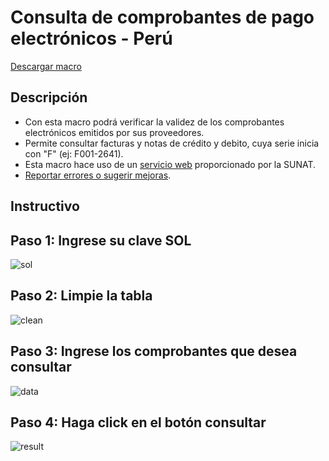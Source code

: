 # Consulta de comprobantes de pago electrónicos - Perú

[Descargar macro](https://raw.githubusercontent.com/vba-dev/ConsultaCPE/master/ConsultaCPE-1.2.0.xlsm)

## Descripción

- Con esta macro podrá verificar la validez de los comprobantes electrónicos emitidos por sus proveedores.
- Permite consultar facturas y notas de crédito y debito, cuya serie inicia con "F" (ej: F001-2641).
- Esta macro hace uso de un [servicio web](http://contenido.app.sunat.gob.pe/insc/ComprobantesDePago+Electronicos/CONSULTA+SERVICIO+WEB.pdf?X-Amz-Date=20140919T182438Z&X-Amz-Expires=300&X-Amz-Algorithm=AWS4-HMAC-SHA256&X-Amz-Signature=1ca231b42c26c5bc36b04453983c00ff2d23c30c5b012ba57bb631c7b819f74e&X-Amz-Credential=ASIAJLIFU6T3FOSFJKKA/20140919/us-east-1/s3/aws4_request&X-Amz-SignedHeaders=Host&x-amz-security-token=AQoDYXdzEBwa0AJRstBAaBfKgSH6MrbCxvOTu93sw4qO8DiwYEE1oKq62v8ckaFAfTg7W/ztHGfk1KfiM30ds/xI/BM/z4U7FyWGaYsRwQMWq8GXoiFRY1Cd2M6AY0azVMhipR0+3d9s51YYYMrE32JZXSpNQs8VGKsIHIildP/Cacup382mTPE5IO85gdXRNywVG8J+SMiZv/zqoGyZ9fSkaDJazZXcnK6y75ulfKCEjcrD/6sdDI0pGensHteBPZ01RLOnljXLR9rgdjJojoJJQvASz8Gjvl4qSltmRkUnFUbtv61AC9IJUyFIA/zjOaFjbLTM6ipO7CL/GNHU+KqQedX1v/CUHpXmUUWFfwUbHnrgEuOoAVvTxVHhtW9MQukknkrNf2fLxGkSftIsLaspP5/jb+oOHRMGrgO8D6qt8truB05ujKA13cqIo41f0wIVmjVULQNHJEoggunxoAU=) proporcionado por la SUNAT.
- [Reportar errores o sugerir mejoras](https://github.com/victorze-vba/ConsultaCPE/issues).

## Instructivo

## Paso 1: Ingrese su clave SOL
![sol](https://raw.githubusercontent.com/vba-dev/ConsultaCPE/master/imgs/sol.png)

## Paso 2: Limpie la tabla
![clean](https://raw.githubusercontent.com/vba-dev/ConsultaCPE/master/imgs/limpia.png)

## Paso 3: Ingrese los comprobantes que desea consultar
![data](https://raw.githubusercontent.com/vba-dev/ConsultaCPE/master/imgs/ingrese.png)

## Paso 4: Haga click en el botón consultar
![result](https://raw.githubusercontent.com/vba-dev/ConsultaCPE/master/imgs/consulta.png)
